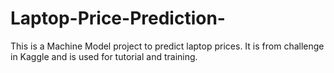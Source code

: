 # Laptop-Price-Prediction-
This is a Machine Model project to predict laptop prices. It is from  challenge in Kaggle and is used for tutorial and training. 
